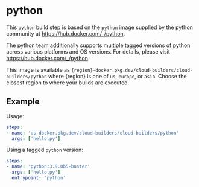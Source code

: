 # python

This `python` build step is based on the `python` image supplied by the python
community at https://hub.docker.com/_/python.

The python team additionally supports multiple tagged versions of python across
various platforms and OS versions.  For details, please visit
https://hub.docker.com/_/python.

This image is available as
`{region}-docker.pkg.dev/cloud-builders/cloud-builders/python` where {region} is
one of `us`, `europe`, or `asia`. Choose the closest region to where your builds
are executed.

## Example

Usage:

```yaml
steps:
- name: 'us-docker.pkg.dev/cloud-builders/cloud-builders/python'
  args: ['hello.py']
```

Using a tagged `python` version:
```yaml
steps:
- name: 'python:3.9.0b5-buster'
  args: ['hello.py']
  entrypoint: 'python'
```
